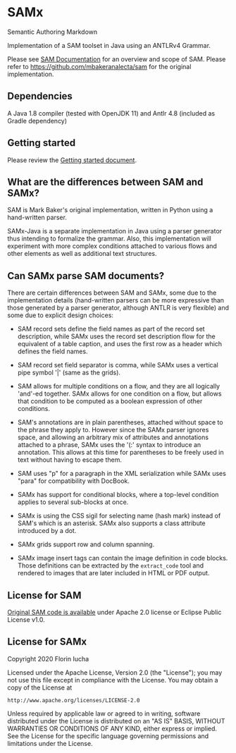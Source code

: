 SAMx
====

Semantic Authoring Markdown

Implementation of a SAM toolset in Java using an ANTLRv4 Grammar.

Please see [SAM Documentation](https://mbakeranalecta.github.io/sam/) for 
an overview and scope of SAM. Please refer to
https://github.com/mbakeranalecta/sam for the original implementation.

Dependencies
------------

A Java 1.8 compiler (tested with OpenJDK 11) and Antlr 4.8 (included as Gradle
dependency)


Getting started
---------------

Please review the [Getting started document](doc/getting_started.md).


What are the differences between SAM and SAMx?
----------------------------------------------

SAM is Mark Baker's original implementation, written in Python using a
hand-written parser.

SAMx-Java is a separate implementation in Java using a parser generator thus
intending to formalize the grammar. Also, this implementation will experiment
with more complex conditions attached to various flows and other elements as
well as additional text structures.


Can SAMx parse SAM documents?
-----------------------------

There are certain differences between SAM and SAMx, some due to the
implementation details (hand-written parsers can be more expressive than
those generated by a parser generator, although ANTLR is very flexible) and
some due to explicit design choices:

* SAM record sets define the field names as part of the record set
description, while SAMx uses the record set description flow for the
equivalent of a table caption, and uses the first row as a header which
defines the field names.

* SAM record set field separator is comma, while SAMx uses a vertical pipe
symbol '|' (same as the grids).

* SAM allows for multiple conditions on a flow, and they are all logically
'and'-ed together. SAMx allows for one condition on a flow, but allows that
condition to be computed as a boolean expression of other conditions.

* SAM's annotations are in plain parentheses, attached without space to the
phrase they apply to. However since the SAMx parser ignores space, and
allowing an arbitrary mix of attributes and annotations attached to a phrase,
SAMx uses the '(:' syntax to introduce an annotation. This allows at this time
for parentheses to be freely used in text without having to escape them.

* SAM uses "p" for a paragraph in the XML serialization while SAMx uses "para"
for compatibility with DocBook.

* SAMx has support for conditional blocks, where a top-level condition 
applies to several sub-blocks at once.

* SAMx is using the CSS sigil for selecting name (hash mark) instead of SAM's
which is an asterisk. SAMx also supports a class attribute introduced by a dot.

* SAMx grids support row and column spanning.

* SAMx image insert tags can contain the image definition in code blocks.
Those definitions can be extracted by the `extract_code` tool and rendered
to images that are later included in HTML or PDF output.


License for SAM
---------------

[Original SAM code is available](https://github.com/mbakeranalecta/sam/blob/master/license.txt)
under Apache 2.0 license or Eclipse Public License v1.0.

License for SAMx
----------------

Copyright 2020 Florin Iucha

Licensed under the Apache License, Version 2.0 (the "License");
you may not use this file except in compliance with the License.
You may obtain a copy of the License at

    http://www.apache.org/licenses/LICENSE-2.0

Unless required by applicable law or agreed to in writing, software
distributed under the License is distributed on an "AS IS" BASIS,
WITHOUT WARRANTIES OR CONDITIONS OF ANY KIND, either express or implied.
See the License for the specific language governing permissions and
limitations under the License.
